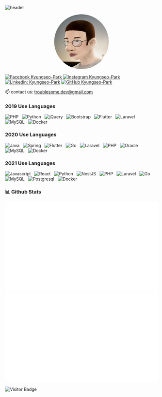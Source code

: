 ![header](https://capsule-render.vercel.app/api?text=Kyungseo-Park&animation=twinkling&fontColor=fff&type=waving&height=160&fontAlignY=30&fontSize=55)

<p align="center">
  <img src="./images/kyungseo.park.jpg" width="180" style="border-radius: 50%">

[![Facebook Kyungseo-Park](https://img.shields.io/badge/-Facebook-1877F2?style=flat-the-badge&logo=facebook&logoColor=white)](https://www.facebook.com/profile.php?id=100006579702913)
[![Instagram Kyungseo-Park](https://img.shields.io/badge/Instagram-E4405F?style=flat-square&logo=Instagram&logoColor=white&link=https://www.instagram.com/kkyungvelyy)](https://www.instagram.com/kkyungvelyy)
[![Linkedin: Kyungseo-Park](https://img.shields.io/badge/-KyungseoPark-blue?style=flat-square&logo=Linkedin&logoColor=white&link=https://www.linkedin.com/in/kyungseo-park-2bb6591a5/)](https://www.linkedin.com/in/kyungseo-park-2bb6591a5/)
[![GitHub Kyungseo-Park](https://img.shields.io/github/followers/Kyungseo-Park?label=follow&style=social)](https://github.com/Kyungseo-Park)

📫 contact us: troublesome.dev@gmail.com

</p>

### 2019 Use Languages

![PHP](https://img.shields.io/badge/-PHP-black?logo=PHP&style=social)&nbsp;&nbsp;
![Python](https://img.shields.io/badge/-Python-black?logo=Python&style=social)&nbsp;&nbsp;
![jQuery](https://img.shields.io/badge/-jQuery-black?logo=jquery&style=social)&nbsp;&nbsp;
![Bootstrap](https://img.shields.io/badge/-Bootstrap-black?logo=bootstrap&style=social)&nbsp;&nbsp;
![Flutter](https://img.shields.io/badge/-Flutter-black?logo=Flutter&style=social)&nbsp;&nbsp;
![Laravel](https://img.shields.io/badge/-Laravel-black?logo=Laravel&style=social)&nbsp;&nbsp;
![MySQL](https://img.shields.io/badge/-MySQL-black?logo=MySQL&style=social)&nbsp;&nbsp;
![Docker](https://img.shields.io/badge/-Docker-black?logo=Docker&style=social)&nbsp;&nbsp;

### 2020 Use Languages

![Java](https://img.shields.io/badge/-Java-black?logo=java&style=social)&nbsp;&nbsp;
![Spring](https://img.shields.io/badge/-Spring%20Framework-black?logo=spring&style=social)&nbsp;&nbsp;
![Flutter](https://img.shields.io/badge/-Flutter-black?logo=Flutter&style=social)&nbsp;&nbsp;
![Go](https://img.shields.io/badge/-Go-black?logo=Go&style=social)&nbsp;&nbsp;
![Laravel](https://img.shields.io/badge/-Laravel-black?logo=Laravel&style=social)&nbsp;&nbsp;
![PHP](https://img.shields.io/badge/-PHP-black?logo=PHP&style=social)&nbsp;&nbsp;
![Oracle](https://img.shields.io/badge/-Oracle-black?logo=Oracle&style=social)&nbsp;&nbsp;
![MySQL](https://img.shields.io/badge/-MySQL-black?logo=MySQL&style=social)&nbsp;&nbsp;
![Docker](https://img.shields.io/badge/-Docker-black?logo=Docker&style=social)&nbsp;&nbsp;

### 2021 Use Languages

![Javascript](https://img.shields.io/badge/-Javascript-black?logo=Javascript&style=social)&nbsp;&nbsp;
![React](https://img.shields.io/badge/-React-black?logo=React&style=social)&nbsp;&nbsp;
![Python](https://img.shields.io/badge/-Python-black?logo=Python&style=social)&nbsp;&nbsp;
![NestJS](https://img.shields.io/badge/-NestJS-black?logo=NestJS&style=social)&nbsp;&nbsp;
![PHP](https://img.shields.io/badge/-PHP-black?logo=PHP&style=social)&nbsp;&nbsp;
![Laravel](https://img.shields.io/badge/-Laravel-black?logo=Laravel&style=social)&nbsp;&nbsp;
![Go](https://img.shields.io/badge/-Go-black?logo=Go&style=social)&nbsp;&nbsp;
![MySQL](https://img.shields.io/badge/-MySQL-black?logo=MySQL&style=social)&nbsp;&nbsp;
![Postgresql](https://img.shields.io/badge/-Postgresql-black?logo=Postgresql&style=social)&nbsp;&nbsp;
![Docker](https://img.shields.io/badge/-Docker-black?logo=Docker&style=social)&nbsp;&nbsp;

### 📊 Github Stats

![Stats Overview](https://raw.githubusercontent.com/Kyungseo-Park/Kyungseo-Park/output/generated/overview.svg)
![Most Used Languages](https://raw.githubusercontent.com/Kyungseo-Park/Kyungseo-Park/output/generated/languages.svg)

![Visitor Badge](https://visitor-badge.laobi.icu/badge?page_id=Kyungseo-Park.Kyungseo-Park)
